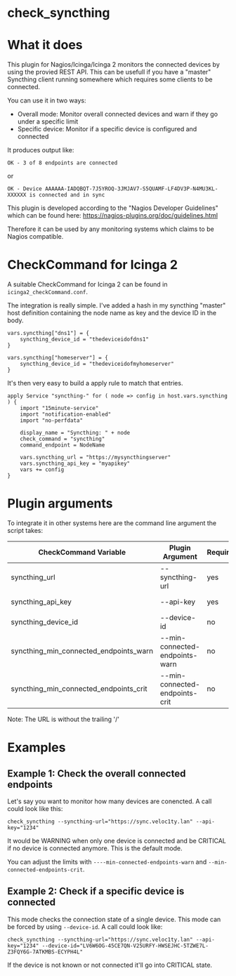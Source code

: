 check_syncthing
===============

# What it does

This plugin for Nagios/Icinga/Icinga 2 monitors the connected devices by using the provied REST API.
This can be usefull if you have a "master" Syncthing client running somewhere which requires some clients to be connected.

You can use it in two ways:
* Overall mode: Monitor overall connected devices and warn if they go under a specific limit
* Specific device: Monitor if a specific device is configured and connected

It produces output like:

```
OK - 3 of 8 endpoints are connected
```

or

```
OK - Device AAAAAA-IADQBQT-7J5YROQ-3JMJAV7-S5QUAMF-LF4DV3P-N4MU3KL-XXXXXX is connected and in sync
```

This plugin is developed according to the "Nagios Developer Guidelines" which can be found here: https://nagios-plugins.org/doc/guidelines.html

Therefore it can be used by any monitoring systems which claims to be Nagios compatible.

# CheckCommand for Icinga 2

A suitable CheckCommand for Icinga 2 can be found in ```icinga2_checkCommand.conf```.

The integration is really simple. I've added a hash in my syncthing "master" host definition containing the node name as key and the device ID in the body.

```
vars.syncthing["dns1"] = {
    syncthing_device_id = "thedeviceidofdns1"
}

vars.syncthing["homeserver"] = {
    syncthing_device_id = "thedeviceidofmyhomeserver"
}
```

It's then very easy to build a apply rule to match that entries.

```
apply Service "syncthing-" for ( node => config in host.vars.syncthing ) {
    import "15minute-service"
    import "notification-enabled"
    import "no-perfdata"

    display_name = "Syncthing: " + node
    check_command = "syncthing"
    command_endpoint = NodeName

    vars.syncthing_url = "https://mysyncthingserver"
    vars.syncthing_api_key = "myapikey"
    vars += config
}
```

# Plugin arguments

To integrate it in other systems here are the command line argument the script takes:

CheckCommand Variable | Plugin Argument | Required | Description
----------------------|-----------------|----------|------------
syncthing_url | --syncthing-url | yes | The URL to syncthing. For example: https://sync.veloc1ty.lan
syncthing_api_key | --api-key | yes | Your API key from the settings menu
syncthing_device_id | --device-id | no | The device ID to be looked for
syncthing_min_connected_endpoints_warn | --min-connected-endpoints-warn | no | Minimum connected endpoints. If below trigger WARNING. Default: 1
syncthing_min_connected_endpoints_crit | --min-connected-endpoints-crit | no | Minimum connected endpoints. If below trigger CRITICAL. Default: 0

Note: The URL is without the trailing '/'

# Examples

## Example 1: Check the overall connected endpoints

Let's say you want to monitor how many devices are conencted. A call could look like this:

```
check_syncthing --syncthing-url="https://sync.veloc1ty.lan" --api-key="1234"
```

It would be WARNING when only one device is connected and be CRITICAL if no device is connected anymore. This is the default mode.

You can adjust the limits with ```----min-connected-endpoints-warn``` and ```--min-connected-endpoints-crit```.

## Example 2: Check if a specific device is connected

This mode checks the connection state of a single device. This mode can be forced by using ```--device-id```. A call could look like:

```
check_syncthing --syncthing-url="https://sync.veloc1ty.lan" --api-key="1234" --device-id="LV6W6OG-45CE7QN-V25URFY-HWSEJHC-5TZWE7L-Z3FQY6G-7ATKMBS-ECYPH4L"
```

If the device is not known or not connected it'll go into CRITICAL state.
